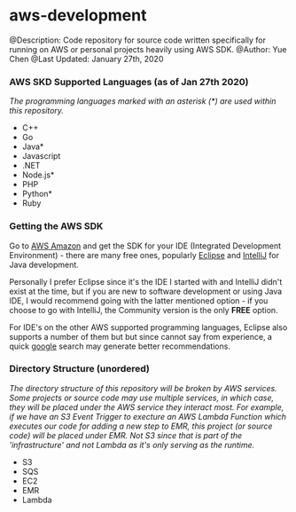 # aws-development 
@Description: Code repository for source code written specifically for running on AWS or personal projects heavily using AWS SDK.
@Author: Yue Chen
@Last Updated: January 27th, 2020

### AWS SKD Supported Languages (as of Jan 27th 2020)
_The programming languages marked with an asterisk (*) are used within this repository._
* C++
* Go
* Java*
* Javascript
* .NET
* Node.js*
* PHP
* Python*
* Ruby

### Getting the AWS SDK
Go to [AWS Amazon](https://aws.amazon.com/tools/) and get the SDK for your IDE (Integrated Development Environment) - there are many free ones, popularly [Eclipse](https://www.eclipse.org/ide/) and [IntelliJ](https://www.jetbrains.com/idea/) for Java development. 

Personally I prefer Eclipse since it's the IDE I started with and IntelliJ didn't exist at the time, but if you are new to software development or using Java IDE, I would recommend going with the latter mentioned option - if you choose to go with IntelliJ, the Community version is the only **FREE** option. 

For IDE's on the other AWS supported programming languages, Eclipse also supports a number of them but but since cannot say from experience, a quick [google](https://www.google.com/) search may generate better recommendations.

### Directory Structure (unordered)
_The directory structure of this repository will be broken by AWS services. Some projects or source code may use multiple services, in which case, they will be placed under the AWS service they interact most. For example, if we have an S3 Event Trigger to execture an AWS Lambda Function which executes our code for adding a new step to EMR, this project (or source code) will be placed under EMR. Not S3 since that is part of the 'infrastructure' and not Lambda as it's only serving as the runtime._
* S3
* SQS
* EC2
* EMR
* Lambda

